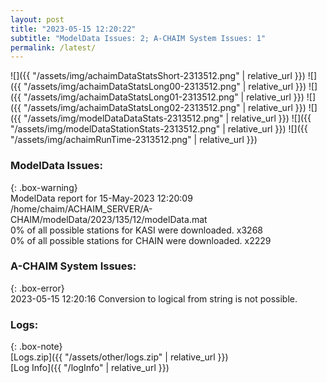 ```yaml
---
layout: post
title: "2023-05-15 12:20:22"
subtitle: "ModelData Issues: 2; A-CHAIM System Issues: 1"
permalink: /latest/
---
```


![]({{ "/assets/img/achaimDataStatsShort-2313512.png" | relative_url }})
![]({{ "/assets/img/achaimDataStatsLong00-2313512.png" | relative_url }})
![]({{ "/assets/img/achaimDataStatsLong01-2313512.png" | relative_url }})
![]({{ "/assets/img/achaimDataStatsLong02-2313512.png" | relative_url }})
![]({{ "/assets/img/modelDataDataStats-2313512.png" | relative_url }})
![]({{ "/assets/img/modelDataStationStats-2313512.png" | relative_url }})
![]({{ "/assets/img/achaimRunTime-2313512.png" | relative_url }})


### ModelData Issues:  
  
{: .box-warning}  
 ModelData report for 15-May-2023 12:20:09   
 /home/chaim/ACHAIM_SERVER/A-CHAIM/modelData/2023/135/12/modelData.mat   
 0% of all possible stations for KASI were downloaded. x3268   
 0% of all possible stations for CHAIN were downloaded. x2229   
  
### A-CHAIM System Issues:  
  
{: .box-error}  
2023-05-15 12:20:16 Conversion to logical from string is not possible.  

### Logs:  
  
{: .box-note}  
[Logs.zip]({{ "/assets/other/logs.zip" | relative_url }})  
[Log Info]({{ "/logInfo" | relative_url }})  
